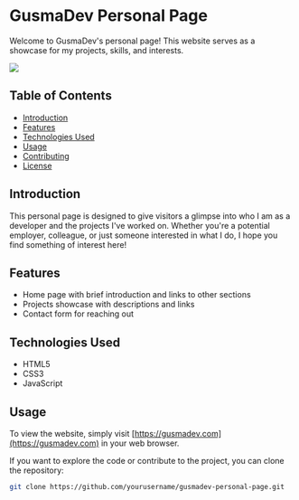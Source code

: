 # GusmaDev Personal Page

Welcome to GusmaDev's personal page! This website serves as a showcase for my projects, skills, and interests.

![](gusmadev.png)

## Table of Contents
- [Introduction](#introduction)
- [Features](#features)
- [Technologies Used](#technologies-used)
- [Usage](#usage)
- [Contributing](#contributing)
- [License](#license)

## Introduction
This personal page is designed to give visitors a glimpse into who I am as a developer and the projects I've worked on. Whether you're a potential employer, colleague, or just someone interested in what I do, I hope you find something of interest here!

## Features
- Home page with brief introduction and links to other sections
- Projects showcase with descriptions and links
- Contact form for reaching out

## Technologies Used
- HTML5
- CSS3
- JavaScript

## Usage
To view the website, simply visit [https://gusmadev.com](https://gusmadev.com) in your web browser.

If you want to explore the code or contribute to the project, you can clone the repository:
```bash
git clone https://github.com/yourusername/gusmadev-personal-page.git

